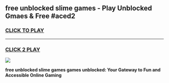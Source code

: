 
## free unblocked slime games - Play Unblocked Gmaes & Free #aced2
<h3>
<a href="https://news.freeplayer.one?title=free_unblocked_slime_games&ref=03M">CLICK TO PLAY</a></h3>
<hr>

<h3>
<a href="https://news.freeplayer.one?title=free_unblocked_slime_games&ref=03M">CLICK 2 PLAY</a>
  
</h3>

<a href="https://news.freeplayer.one?title=free_unblocked_slime_games&ref=03M"><img src="https://clearcache.store/games.png"></a>


**free unblocked slime games games unblocked: Your Gateway to Fun and Accessible Online Gaming**
